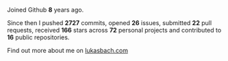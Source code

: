 Joined Github **8** years ago.

Since then I pushed **2727** commits, opened **26** issues, submitted **22** pull requests, received **166** stars across **72** personal projects and contributed to **16** public repositories.

Find out more about me on [lukasbach.com](https://lukasbach.com)
